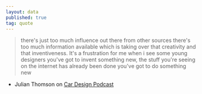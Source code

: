 ```yaml
---
layout: data
published: true
tag: quote
---
```


> there's just too much influence out there from other sources there's too much information available which is taking over that creativity and that inventiveness.
> It's a frustration for me when i see some young designers
> you've got to invent something new, the stuff you're seeing on the internet has already been done
> you've got to do something new 

- Julian Thomson on [Car Design Podcast](https://www.youtube.com/watch?v=2TQ5z7wXG1k&t=3103s)
